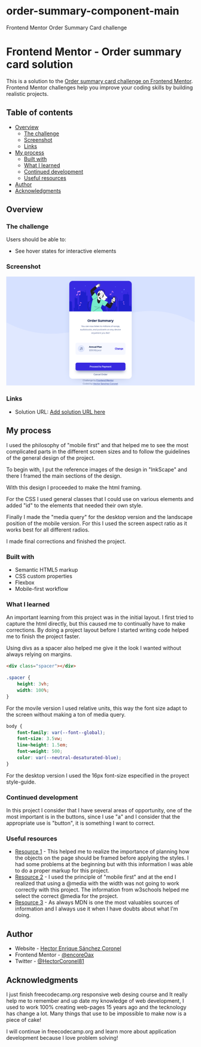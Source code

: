 # order-summary-component-main
 Frontend Mentor Order Summary Card challenge
 
 # Frontend Mentor - Order summary card solution

This is a solution to the [Order summary card challenge on Frontend Mentor](https://www.frontendmentor.io/challenges/order-summary-component-QlPmajDUj). Frontend Mentor challenges help you improve your coding skills by building realistic projects. 

## Table of contents

- [Overview](#overview)
  - [The challenge](#the-challenge)
  - [Screenshot](#screenshot)
  - [Links](#links)
- [My process](#my-process)
  - [Built with](#built-with)
  - [What I learned](#what-i-learned)
  - [Continued development](#continued-development)
  - [Useful resources](#useful-resources)
- [Author](#author)
- [Acknowledgments](#acknowledgments)


## Overview

### The challenge

Users should be able to:

- See hover states for interactive elements

### Screenshot

![Summary_order](/Screenshot.png)



### Links

- Solution URL: [Add solution URL here](https://vercel-summary-order.vercel.app/)


## My process

I used the philosophy of "mobile first" and that helped me to see the most complicated parts in the different screen sizes and to follow the guidelines of the general design of the project.

To begin with, I put the reference images of the design in "InkScape" and there I framed the main sections of the design.

With this design I proceeded to make the html framing.

For the CSS I used general classes that I could use on various elements and added "id" to the elements that needed their own style.

Finally I made the "media query" for the desktop version and the landscape position of the mobile version. For this I used the screen aspect ratio as it works best for all different radios.

I made final corrections and finished the project.

### Built with

- Semantic HTML5 markup
- CSS custom properties
- Flexbox
- Mobile-first workflow


### What I learned

An important learning from this project was in the initial layout. I first tried to capture the html directly, but this caused me to continually have to make corrections.
By doing a project layout before I started writing code helped me to finish the project faster.

Using  divs as a spacer also helped me give it the look I wanted without always relying on margins. 


```html
<div class="spacer"></div>
```
```css
.spacer {
    height: 3vh;
    width: 100%;
}
```
For the movile version I used relative units, this way the font size adapt to the screen without making a ton of media query.
```css
body {
    font-family: var(--font--global);
    font-size: 3.5vw;
    line-height: 1.5em;
    font-weight: 500;
    color: var(--neutral-desaturated-blue);
}
```
For the desktop version I used the 16px font-size especified in the proyect style-guide.

### Continued development

In this project I consider that I have several areas of opportunity, one of the most important is in the buttons, since I use "a" and I consider that the appropriate use is "button", it is something I want to correct.

### Useful resources

- [Resource 1](https://www.freecodecamp.org/news/css-flexbox-and-grid-tutorial/) - This helped me to realize the importance of planning how the objects on the page should be framed before applying the styles. I had some problems at the beginning but with this information I was able to do a proper markup for this project.
- [Resource 2](https://www.w3schools.com/cssref/css3_pr_mediaquery.asp) - I used the principle of "mobile first" and at the end I realized that using a @media with the width was not going to work correctly with this project. The information from w3schools helped me select the correct @media for the project. 
- [Resource 3](https://developer.mozilla.org/es/) - As always MDN is one the most valuables sources of information and I always use it when I have doubts about what I'm doing.


## Author

- Website - [Hector Enrique Sánchez Coronel](https://github.com/encoreOax)
- Frontend Mentor - [@encoreOax](https://www.frontendmentor.io/profile/encoreOax)
- Twitter - [@HectorCoronel81](https://www.twitter.com/HectorCoronel81)

## Acknowledgments

I just finish freecodecamp.org responsive web desing course and It really help me to remember and up date my knowledge of web development, I used to work 100% creating web-pages 15 years ago and the tecknology has change a lot. Many things that use to be impossible to make now is a piece of cake! 

I will continue in freecodecamp.org and learn more about application development because I love problem solving!
